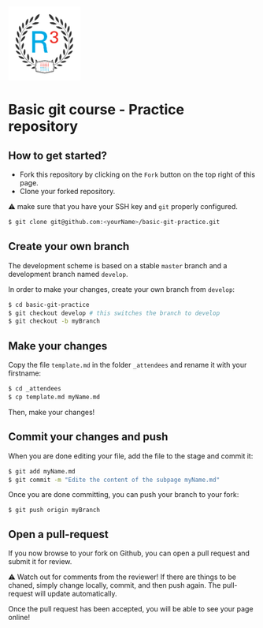 <img src="assets/img/r3-training-logo.png" height="150px"/>

# Basic git course - Practice repository

## How to get started?

- Fork this repository by clicking on the `Fork` button on the top right of this page.
- Clone your forked repository.

:warning: make sure that you have your SSH key and `git` properly configured.

```bash
$ git clone git@github.com:<yourName>/basic-git-practice.git
```

## Create your own branch

The development scheme is based on a stable `master` branch and a development branch named `develop`.

In order to make your changes, create your own branch from `develop`:

```bash
$ cd basic-git-practice
$ git checkout develop # this switches the branch to develop
$ git checkout -b myBranch
```

## Make your changes

Copy the file `template.md` in the folder `_attendees` and rename it with your firstname:

```bash
$ cd _attendees
$ cp template.md myName.md
```

Then, make your changes!

## Commit your changes and push

When you are done editing your file, add the file to the stage and commit it:
```bash
$ git add myName.md
$ git commit -m "Edite the content of the subpage myName.md"
```

Once you are done committing, you can push your branch to your fork:
```
$ git push origin myBranch
```

## Open a pull-request

If you now browse to your fork on Github, you can open a pull request and submit it for review.

:warning: Watch out for comments from the reviewer! If there are things to be chaned, simply change locally, commit,
and then push again. The pull-request will update automatically.

Once the pull request has been accepted, you will be able to see your page online!


